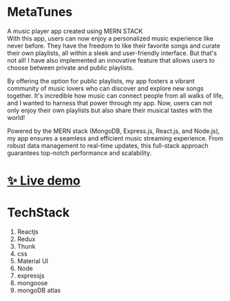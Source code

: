 # MetaTunes
A music player app created using MERN STACK </br>
With this app, users can now enjoy a personalized music experience like never before. They have the freedom to like their favorite songs and curate their own playlists, all within a sleek and user-friendly interface. But that's not all! I have also implemented an innovative feature that allows users to choose between private and public playlists.</br>

By offering the option for public playlists, my app fosters a vibrant community of music lovers who can discover and explore new songs together. It's incredible how music can connect people from all walks of life, and I wanted to harness that power through my app. Now, users can not only enjoy their own playlists but also share their musical tastes with the world!</br>

Powered by the MERN stack (MongoDB, Express.js, React.js, and Node.js), my app ensures a seamless and efficient music streaming experience. From robust data management to real-time updates, this full-stack approach guarantees top-notch performance and scalability.</br>

# [✨ Live demo](https://meta-tunes.vercel.app/)

# TechStack 
 
 1. Reactjs
 2. Redux
 3. Thunk
 4. css
 5. Material UI
 6. Node
 7. expressjs
 8. mongoose
 9. mongoDB atlas 
 
